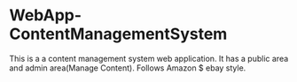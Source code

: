 # WebApp-ContentManagementSystem
This is a a content management system web application. It has a public area and admin area(Manage Content). Follows Amazon $ ebay style.
